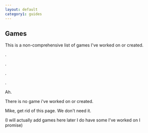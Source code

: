 ```yaml
---
layout: default
category1: guides
---
```

<h2>Games</h2>
This is a non-comprehensive list of games I've worked on or created.

.

.

.

.

Ah.

There is no game i've worked on or created.

Mike, get rid of this page. We don't need it.

(I will actually add games here later I do have some I've worked on I promise)